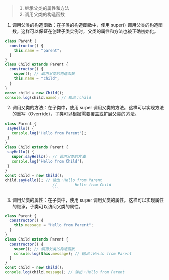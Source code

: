 > 1. 继承父类的属性和方法
> 2. 调用父类的构造函数

1. 调用父类的构造函数：在子类的构造函数中，使用 super() 调用父类的构造函数。这样可以保证在创建子类实例时，父类的属性和方法也被正确初始化。

```javascript
class Parent {
  constructor() {
    this.name = "parent";
  }
}
class Child extends Parent {
  constructor() {
    super(); // 调用父类的构造函数
    this.name = "child";
  }
}
const child = new Child();
console.log(child.name); // 输出：child
```

2. 调用父类的方法：在子类中，使用 super 调用父类的方法。这样可以实现方法的重写（Override），子类可以根据需要覆盖或扩展父类的方法。

````javascript
class Parent {
 sayHello() {
   console.log('Hello from Parent');
 }
}
class Child extends Parent {
 sayHello() {
   super.sayHello(); // 调用父类的方法
   console.log('Hello from Child');
 }
}
const child = new Child();
child.sayHello(); // 输出：Hello from Parent
                     //        Hello from Child
                     ```
````

3. 调用父类的属性：在子类中，使用 super 调用父类的属性。这样可以实现属性的继承，子类可以访问父类的属性。

```javascript
class Parent {
  constructor() {
    this.message = "Hello from Parent";
  }
}
class Child extends Parent {
  constructor() {
    super(); // 调用父类的构造函数
    console.log(this.message); // 输出：Hello from Parent
  }
}
const child = new Child();
console.log(child.message); // 输出：Hello from Parent
```
